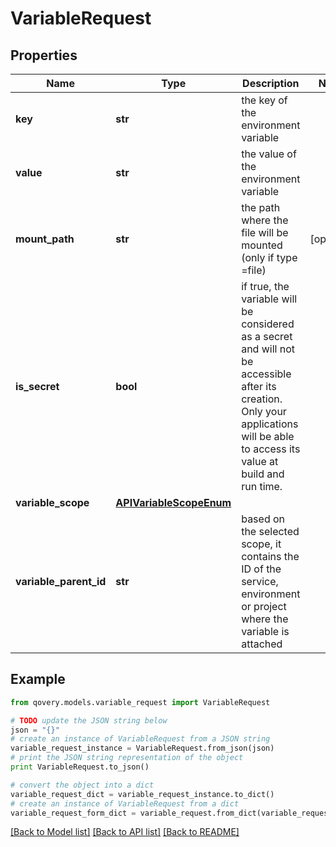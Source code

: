 # VariableRequest


## Properties
Name | Type | Description | Notes
------------ | ------------- | ------------- | -------------
**key** | **str** | the key of the environment variable | 
**value** | **str** | the value of the environment variable | 
**mount_path** | **str** | the path where the file will be mounted (only if type &#x3D;file) | [optional] 
**is_secret** | **bool** | if true, the variable will be considered as a secret and will not be accessible after its creation. Only your applications will be able to access its value at build and run time. | 
**variable_scope** | [**APIVariableScopeEnum**](APIVariableScopeEnum.md) |  | 
**variable_parent_id** | **str** | based on the selected scope, it contains the ID of the service, environment or project where the variable is attached | 

## Example

```python
from qovery.models.variable_request import VariableRequest

# TODO update the JSON string below
json = "{}"
# create an instance of VariableRequest from a JSON string
variable_request_instance = VariableRequest.from_json(json)
# print the JSON string representation of the object
print VariableRequest.to_json()

# convert the object into a dict
variable_request_dict = variable_request_instance.to_dict()
# create an instance of VariableRequest from a dict
variable_request_form_dict = variable_request.from_dict(variable_request_dict)
```
[[Back to Model list]](../README.md#documentation-for-models) [[Back to API list]](../README.md#documentation-for-api-endpoints) [[Back to README]](../README.md)


